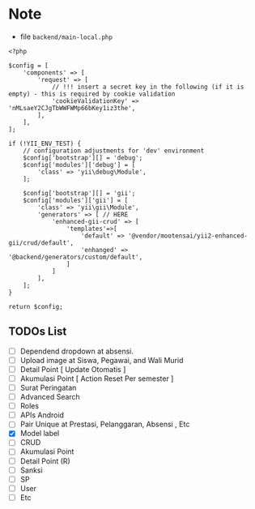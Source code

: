 # Note

* file ```backend/main-local.php```
```
<?php

$config = [
    'components' => [
        'request' => [
            // !!! insert a secret key in the following (if it is empty) - this is required by cookie validation
            'cookieValidationKey' => 'nMLsaeY2CJgTbWWFWMp66bKey1iz3the',
        ],
    ],
];

if (!YII_ENV_TEST) {
    // configuration adjustments for 'dev' environment
    $config['bootstrap'][] = 'debug';
    $config['modules']['debug'] = [
        'class' => 'yii\debug\Module',
    ];

    $config['bootstrap'][] = 'gii';
    $config['modules']['gii'] = [
        'class' => 'yii\gii\Module',
        'generators' => [ // HERE
            'enhanced-gii-crud' => [
                'templates'=>[ 
                    'default' => '@vendor/mootensai/yii2-enhanced-gii/crud/default',
                    'enhanged' => '@backend/generators/custom/default',
                ]
            ]
        ],
    ];
}

return $config;

```


## TODOs List

- [ ] Dependend dropdown at absensi.
- [ ] Upload image at Siswa, Pegawai, and Wali Murid
- [ ] Detail Point [ Update Otomatis ]
- [ ] Akumulasi Point [ Action Reset Per semester ]
- [ ] Surat Peringatan
- [ ] Advanced Search
- [ ] Roles
- [ ] APIs Android
- [ ] Pair Unique at Prestasi, Pelanggaran, Absensi , Etc
- [x] Model label
- [ ] CRUD 
 - [ ] Akumulasi Point
 - [ ] Detail Point (R)
 - [ ] Sanksi
 - [ ] SP
 - [ ] User
- [ ] Etc
